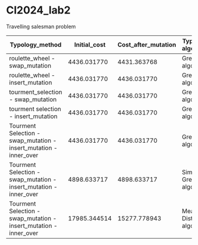 # CI2024_lab2
Travelling salesman problem

| Typology_method  | Initial_cost |  Cost_after_mutation | Typology algorithm  | Steps |
|----------|----------|----------|----------|----------|
| roulette_wheel - swap_mutation | 4436.031770 | 4431.363768 | Greedy algorithm | 1_000_000 |
| roulette_wheel - insert_mutation | 4436.031770 | 4436.031770 | Greedy algorithm | 1_000_000 |
| tourment_selection - swap_mutation | 4436.031770 | 4436.031770 | Greedy algorithm | 1_000_000 |
| tourment selection - insert_mutation | 4436.031770 |4436.031770 | Greedy algorithm | 1_000_000 |
| Tourment Selection - swap_mutation - insert_mutation - inner_over | 4436.031770 | 4436.031770 | Greedy algorithm | 5_000_000 |
| Tourment Selection - swap_mutation - insert_mutation - inner_over | 4898.633717 | 4898.633717 | Similar Greedy algorithm | 5_000_000 |
| Tourment Selection - swap_mutation - insert_mutation - inner_over | 17985.344514 | 15277.778943 | Mean Distance algorithm | 5_000_000 |

